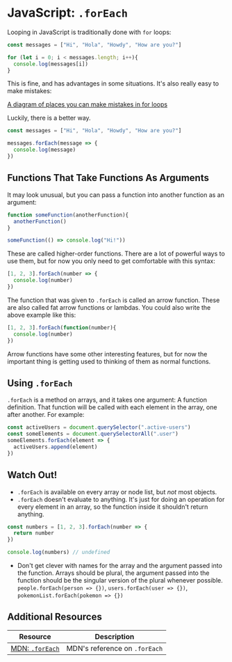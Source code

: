 # JavaScript: `.forEach`

Looping in JavaScript is traditionally done with `for` loops:

```js
const messages = ["Hi", "Hola", "Howdy", "How are you?"]

for (let i = 0; i < messages.length; i++){
  console.log(messages[i])
}
```

This is fine, and has advantages in some situations. It's also really easy to make mistakes:

[A diagram of places you can make mistakes in for loops](assets/bad-for-loop.png)

Luckily, there is a better way.

```js
const messages = ["Hi", "Hola", "Howdy", "How are you?"]

messages.forEach(message => {
  console.log(message)
})
```

## Functions That Take Functions As Arguments

It may look unusual, but you can pass a function into another function as an argument:

```js
function someFunction(anotherFunction){
  anotherFunction()
}

someFunction(() => console.log("Hi!"))
```

These are called higher-order functions. There are a lot of powerful ways to use them, but for now you only need to get comfortable with this syntax:

```js
[1, 2, 3].forEach(number => {
  console.log(number)
})
```

The function that was given to `.forEach` is called an arrow function. These are also called fat arrow functions or lambdas. You could also write the above example like this:

```js
[1, 2, 3].forEach(function(number){
  console.log(number)
})
```

Arrow functions have some other interesting features, but for now the important thing is getting used to thinking of them as normal functions.

## Using `.forEach`

`.forEach` is a method on arrays, and it takes one argument: A function definition. That function will be called with each element in the array, one after another. For example:

```js
const activeUsers = document.querySelector(".active-users")
const someElements = document.querySelectorAll(".user")
someElements.forEach(element => {
  activeUsers.append(element)
})
```

## Watch Out!

* `.forEach` is available on every array or node list, but _not_ most objects.
* `.forEach` doesn't evaluate to anything. It's just for doing an operation for every element in an array, so the function inside it shouldn't return anything.

```js
const numbers = [1, 2, 3].forEach(number => {
  return number
})

console.log(numbers) // undefined
```

* Don't get clever with names for the array and the argument passed into the function. Arrays should be plural, the argument passed into the function should be the singular version of the plural whenever possible. `people.forEach(person => {})`, `users.forEach(user => {})`, `pokemonList.forEach(pokemon => {})`

## Additional Resources

| Resource | Description |
| --- | --- |
| [MDN: `.forEach`](https://developer.mozilla.org/en-US/docs/Web/JavaScript/Reference/Global_Objects/Array/forEach) | MDN's reference on `.forEach` |
